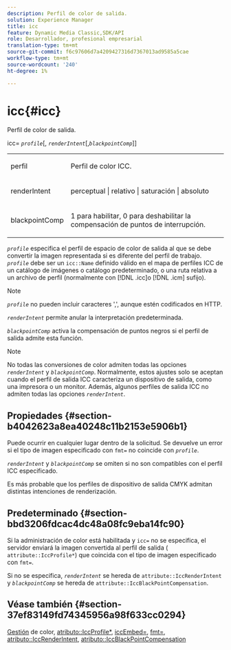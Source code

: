 ```yaml
---
description: Perfil de color de salida.
solution: Experience Manager
title: icc
feature: Dynamic Media Classic,SDK/API
role: Desarrollador, profesional empresarial
translation-type: tm+mt
source-git-commit: f6c97606d7a4209427316d7367013ad9585a5cae
workflow-type: tm+mt
source-wordcount: '240'
ht-degree: 1%

---
```



# icc{#icc}

Perfil de color de salida.

icc= *`profile`*[, *`renderIntent`*[,*`blackpointComp`*]]

<table id="simpletable_DF1914FD351E4F2BA61372A52F0CFFBF"> 
 <tr class="strow"> 
  <td class="stentry"> <p><span class="codeph"> <span class="varname"> perfil</span></span> </p></td> 
  <td class="stentry"> <p>Perfil de color ICC. </p></td> 
 </tr> 
 <tr class="strow"> 
  <td class="stentry"> <p><span class="codeph"> <span class="varname"> renderIntent  </span> </span> </p></td> 
  <td class="stentry"> <p>perceptual | relativo | saturación | absoluto </p></td> 
 </tr> 
 <tr class="strow"> 
  <td class="stentry"> <p><span class="codeph"> <span class="varname"> blackpointComp</span> </span> </p></td> 
  <td class="stentry"> <p>1 para habilitar, 0 para deshabilitar la compensación de puntos de interrupción. </p></td> 
 </tr> 
</table>

*`profile`* especifica el perfil de espacio de color de salida al que se debe convertir la imagen representada si es diferente del perfil de trabajo. *`profile`* debe ser un  `icc::Name` definido válido en el mapa de perfiles ICC de un catálogo de imágenes o catálogo predeterminado, o una ruta relativa a un archivo de perfil (normalmente con  [!DNL .icc]o  [!DNL .icm] sufijo).

>[!NOTE]
>
>*`profile`* no pueden incluir caracteres &#39;,&#39;, aunque estén codificados en HTTP.

*`renderIntent`* permite anular la interpretación predeterminada.

*`blackpointComp`* activa la compensación de puntos negros si el perfil de salida admite esta función.

>[!NOTE]
>
>No todas las conversiones de color admiten todas las opciones *`renderIntent`* y *`blackpointComp`*. Normalmente, estos ajustes solo se aceptan cuando el perfil de salida ICC caracteriza un dispositivo de salida, como una impresora o un monitor. Además, algunos perfiles de salida ICC no admiten todas las opciones *`renderIntent`*.

## Propiedades {#section-b4042623a8ea40248c11b2153e5906b1}

Puede ocurrir en cualquier lugar dentro de la solicitud. Se devuelve un error si el tipo de imagen especificado con `fmt=` no coincide con *`profile`*.

*`renderIntent`* y  *`blackpointComp`* se omiten si no son compatibles con el perfil ICC especificado.

Es más probable que los perfiles de dispositivo de salida CMYK admitan distintas intenciones de renderización.

## Predeterminado {#section-bbd3206fdcac4dc48a08fc9eba14fc90}

Si la administración de color está habilitada y `icc=` no se especifica, el servidor enviará la imagen convertida al perfil de salida ( `attribute::IccProfile*`) que coincida con el tipo de imagen especificado con `fmt=`.

Si no se especifica, *`renderIntent`* se hereda de `attribute::IccRenderIntent` y *`blackpointComp`* se hereda de `attribute::IccBlackPointCompensation`.

## Véase también {#section-37ef83149fd74345956a98f633cc0294}

[Gestión](../../../../../ir-api/http-protocol/image-rendering-api-ref/c-ir-http-protocol-ref/c-ir-http-protocol-syntax-and-features/c-ir-color-management.md#concept-7bac7c2c41be42c1b301eae80abe6b8d) de color,  [atributo::IccProfile*](../../../../../ir-api/material-cat/image-rendering-api-ref/c-ir-material-catalog/c-ir-attributes-reference/r-ir-iccprofilecmyk.md#reference-55aead2d924847ffbd1be4c46add7127),  [iccEmbed=](../../../../../ir-api/http-protocol/image-rendering-api-ref/c-ir-http-protocol-ref/c-ir-http-protocol-command-reference/r-ir-iccembed.md#reference-47a433138c7c4b29b9b29871b2491a7f),  [fmt=](../../../../../ir-api/http-protocol/image-rendering-api-ref/c-ir-http-protocol-ref/c-ir-http-protocol-command-reference/r-ir-fmt.md#reference-4c743f67d56b47c5b774fcc900ff758c),  [atributo::IccRenderIntent](../../../../../ir-api/material-cat/image-rendering-api-ref/c-ir-material-catalog/c-ir-attributes-reference/r-ir-iccrenderintent.md#reference-3b80b7a4c25545a593c5076f318b5c40),  [atributo::IccBlackPointCompensation](../../../../../ir-api/material-cat/image-rendering-api-ref/c-ir-material-catalog/c-ir-attributes-reference/r-ir-iccblackpointcompensation.md#reference-d939b0cdf6564baaa88deb1059e3b7f0)
